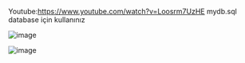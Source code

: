 Youtube:https://www.youtube.com/watch?v=Loosrm7UzHE
mydb.sql database için kullanınız

![image](https://user-images.githubusercontent.com/119972020/234865732-fa5b6a4a-403e-4d79-822a-2f24e35234cf.png)



![image](https://user-images.githubusercontent.com/119972020/234865811-14a6e2f6-7717-40c5-b0ee-07d99ec2dd29.png)
